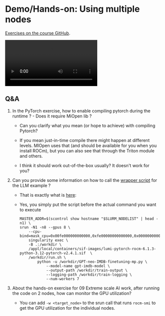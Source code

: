 # Demo/Hands-on: Using multiple nodes

<!--
[Exercises on the course GitHub](https://github.com/Lumi-supercomputer/Getting_Started_with_AI_workshop/tree/ai-20250204/09_Extreme_scale_AI).
-->
[Exercises on the course GitHub](https://github.com/Lumi-supercomputer/Getting_Started_with_AI_workshop/tree/main/09_Extreme_scale_AI).

<!--
A video recording of the discussion of the solution will follow.
-->

<video src="https://462000265.lumidata.eu/ai-20250204/recordings/E09_ExtremeScale.mp4" controls="controls"></video>


## Q&A

1.  In the PyTorch exercise, how to enable compiling pytorch during the runtime ? - Does it require MiOpen lib ?
    
    -   Can you clarify what you mean (or hope to achieve) with compiling Pytorch?

    -   If you mean just-in-time compile there might happen at different levels. 
        MIOpen uses that (and should be available for you when you install ROCm), but you can also see that through the Triton module and others.

    -   I think it should work out-of-the-box usually? It doesn't work for you? 


2.  Can you provide some information on how to call the [wrapper script](https://github.com/Lumi-supercomputer/Getting_Started_with_AI_workshop/tree/main/09_Extreme_scale_AI/reference_solution) for the LLM example ?

    -   That is exactly what is [here](https://github.com/Lumi-supercomputer/Getting_Started_with_AI_workshop/tree/main/09_Extreme_scale_AI):

    -   Yes, you simply put the script before the actual command you want to execute
        ```
        MASTER_ADDR=$(scontrol show hostname "$SLURM_NODELIST" | head -n1) \
        srun -N1 -n8 --gpus 8 \
            --cpu-bind=mask_cpu=0x00fe000000000000,0xfe00000000000000,0x0000000000fe0000,0x00000000fe000000,0x00000000000000fe,0x000000000000fe00,0x000000fe00000000,0x0000fe0000000000\
            singularity exec \
            -B .:/workdir \
            /appl/local/containers/sif-images/lumi-pytorch-rocm-6.1.3-python-3.12-pytorch-v2.4.1.sif  \
            /workdir/run.sh \
                python -u /workdir/GPT-neo-IMDB-finetuning-mp.py \
                    --model-name gpt-imdb-model \
                    --output-path /workdir/train-output \
                    --logging-path /workdir/train-logging \
                    --num-workers 7
        ```

3.  About the hands-on exercise for 09 Extreme scale AI work, after running the code on 2 nodes, how can monitor the GPU utilization?

    -   You can add `-w <target_node>` to the srun call that runs `rocm-smi` to get the GPU utilization for the individual nodes.


    
